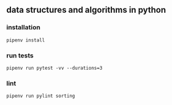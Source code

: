 ## data structures and algorithms in python

### installation

```
pipenv install
```

### run tests

```
pipenv run pytest -vv --durations=3
```

### lint

```
pipenv run pylint sorting
```
